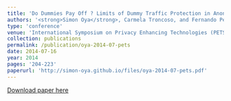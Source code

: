 ```yaml
---
title: 'Do Dummies Pay Off ? Limits of Dummy Traffic Protection in Anonymous Communications'
authors: '<strong>Simon Oya</strong>, Carmela Troncoso, and Fernando Pérez-González'
type: 'conference'
venue: 'International Symposium on Privacy Enhancing Technologies (PETS)'
collection: publications
permalink: /publication/oya-2014-07-pets
date: 2014-07-16
year: 2014
pages: '204-223'
paperurl: 'http://simon-oya.github.io/files/oya-2014-07-pets.pdf'
---
```


[Download paper here](http://simon-oya.github.io/files/oya-2014-07-pets.pdf)
